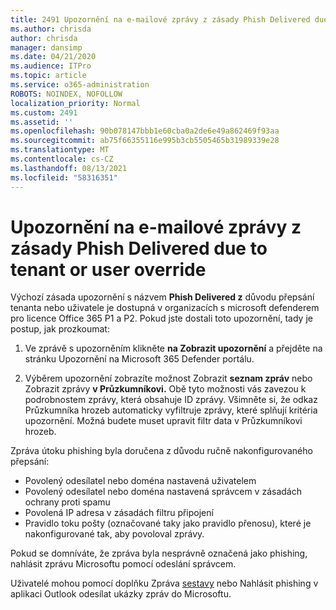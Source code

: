```yaml
---
title: 2491 Upozornění na e-mailové zprávy z zásady Phish Delivered due to tenant or user override
ms.author: chrisda
author: chrisda
manager: dansimp
ms.date: 04/21/2020
ms.audience: ITPro
ms.topic: article
ms.service: o365-administration
ROBOTS: NOINDEX, NOFOLLOW
localization_priority: Normal
ms.custom: 2491
ms.assetid: ''
ms.openlocfilehash: 90b078147bbb1e60cba0a2de6e49a862469f93aa
ms.sourcegitcommit: ab75f66355116e995b3cb5505465b31989339e28
ms.translationtype: MT
ms.contentlocale: cs-CZ
ms.lasthandoff: 08/13/2021
ms.locfileid: "58316351"
---
```

# <a name="alert-email-messages-from-the-phish-delivered-due-to-tenant-or-user-override-policy"></a>Upozornění na e-mailové zprávy z zásady Phish Delivered due to tenant or user override

Výchozí zásada upozornění s názvem **Phish Delivered z** důvodu přepsání tenanta nebo uživatele je dostupná v organizacích s microsoft defenderem pro licence Office 365 P1 a P2. Pokud jste dostali toto upozornění, tady je postup, jak prozkoumat:

1. Ve zprávě s upozorněním klikněte **na Zobrazit upozornění** a přejděte na stránku Upozornění na Microsoft 365 Defender portálu. 

2. Výběrem upozornění zobrazíte možnost Zobrazit **seznam zpráv** nebo Zobrazit zprávy **v Průzkumníkovi.** Obě tyto možnosti vás zavezou k podrobnostem zprávy, která obsahuje ID zprávy. Všimněte si, že odkaz Průzkumníka hrozeb automaticky vyfiltruje zprávy, které splňují kritéria upozornění. Možná budete muset upravit filtr data v Průzkumníkovi hrozeb.

Zpráva útoku phishing byla doručena z důvodu ručně nakonfigurovaného přepsání:

- Povolený odesílatel nebo doména nastavená uživatelem
- Povolený odesílatel nebo doména nastavená správcem v zásadách ochrany proti spamu
- Povolená IP adresa v zásadách filtru připojení
- Pravidlo toku pošty (označované taky jako pravidlo přenosu), které je nakonfigurované tak, aby povoloval zprávy.

Pokud se domníváte, že zpráva [](https://docs.microsoft.com/microsoft-365/security/office-365-security/admin-submission) byla nesprávně označená jako phishing, nahlásit zprávu Microsoftu pomocí odeslání správcem.

Uživatelé mohou pomocí doplňku Zpráva [sestavy](https://docs.microsoft.com/microsoft-365/security/office-365-security/enable-the-report-message-add-in) nebo Nahlásit phishing v aplikaci Outlook odesílat ukázky zpráv do Microsoftu.
